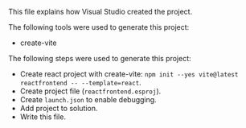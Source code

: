 This file explains how Visual Studio created the project.

The following tools were used to generate this project:
- create-vite

The following steps were used to generate this project:
- Create react project with create-vite: `npm init --yes vite@latest reactfrontend -- --template=react`.
- Create project file (`reactfrontend.esproj`).
- Create `launch.json` to enable debugging.
- Add project to solution.
- Write this file.
